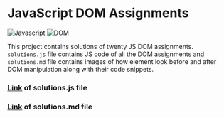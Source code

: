 # JavaScript DOM Assignments

![Javascript](https://img.shields.io/badge/-Javascript-red)
![DOM](https://img.shields.io/badge/-DOM-blueviolet)

This project contains solutions of twenty JS DOM assignments. `solutions.js` file contains JS code of all the DOM assignments and `solutions.md` file contains images of how element look before and after DOM manipulation along with their code snippets.

### [Link](./solutions.js) of solutions.js file

### [Link](./solutions.md) of solutions.md file
